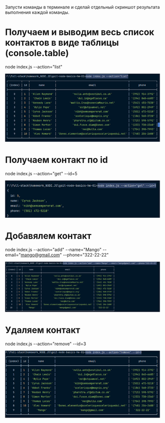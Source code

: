 Запусти команды в терминале и сделай отдельный скриншот результата выполнения каждой команды.

# Получаем и выводим весь список контактов в виде таблицы (console.table)
node index.js --action="list"

![img.png](img_png/img.png)



# Получаем контакт по id
node index.js --action="get" --id=5

![img_1.png](img_png/img_1.png)




# Добавялем контакт
node index.js --action="add" --name="Mango" --email="mango@gmail.com" --phone="322-22-22"

![img_2.png](img_png/img_2.png)



# Удаляем контакт
node index.js --action="remove" --id=3

![img_3.png](img_png/img_3.png)
